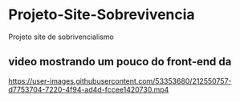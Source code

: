 # Projeto-Site-Sobrevivencia
Projeto site de sobrivencialismo  


## video mostrando um pouco do front-end da 

https://user-images.githubusercontent.com/53353680/212550757-d7753704-7220-4f94-ad4d-fccee1420730.mp4

